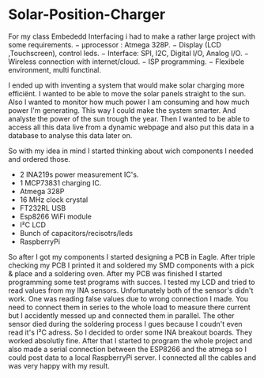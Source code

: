# Solar-Position-Charger
For my class Embededd Interfacing i had to make a rather large project with some requirements.
− μprocessor :  Atmega 328P.
− Display (LCD ,Touchscreen), control leds.
− Interface: SPI, I2C, Digital I/O, Analog I/O.
− Wireless connection with internet/cloud.
− ISP programming.
− Flexibele environment, multi functinal.

I ended up with inventing a system that would make solar charging more efficiënt. I wanted to be able to move the solar panels straight to the sun. Also I wanted to monitor how much power I am consuming and how much power I'm generating. This way I could make the system smarter. And analyste the power of the sun trough the year. Then I wanted to be able to access all this data live from a dynamic webpage and also put this data in a database to analyse this data later on. 

So with my idea in mind I started thinking about wich components I needed and ordered those. 
- 2 INA219s power measurement IC's.
- 1 MCP73831 charging IC.
- Atmega 328P
- 16 MHz clock crystal
- FT232RL USB
- Esp8266 WiFi module
- I²C LCD
- Bunch of capacitors/recisotrs/leds
- RaspberryPi 

So after I got my components I started designing a PCB in Eagle. After triple checking my PCB I printed it and soldered my SMD components with a pick & place and a soldering oven. After my PCB was finished I started programming some test programs with succes. I tested my LCD and tried to read values from my INA sensors. Unfortunately both of the sensor's didn't work. One was reading false values due to wrong connection I made. You need to connect them in series to the whole load to measure there current but I accidently messed up and connected them in parallel. The other sensor died during the soldering process I gues because I coudn't even read it's I²C adress. So I decided to order some INA breakout boards. They worked absolutly fine. After that I started to program the whole project and also made a serial connection between the ESP8266 and the atmega so I could post data to a local RaspberryPi server. I connected all the cables and was very happy with my result.
